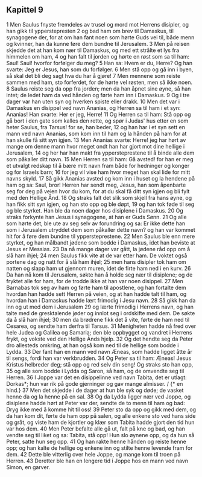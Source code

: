 ## Kapittel 9

1 Men Saulus fnyste fremdeles av trusel og mord mot Herrens disipler, og han gikk til ypperstepresten
2 og bad ham om brev til Damaskus, til synagogene der, for at om han fant noen som hørte Guds vei til, både menn og kvinner, han da kunne føre dem bundne til Jerusalem.
3 Men på reisen skjedde det at han kom nær til Damaskus, og med ett strålte et lys fra himmelen om ham,
4 og han falt til jorden og hørte en røst som sa til ham: Saul! Saul! hvorfor forfølger du meg?
5 Han sa: Hvem er du, Herre? Og han svarte: Jeg er Jesus, han som du forfølger.
6 Men stå opp og gå inn i byen, så skal det bli deg sagt hva du har å gjøre!
7 Men mennene som reiste sammen med ham, sto forferdet, for de hørte vel røsten, men så ikke noen.
8 Saulus reiste seg da opp fra jorden; men da han åpnet sine øyne, så han intet; de ledet ham da ved hånden og førte ham inn i Damaskus.
9 Og i tre dager var han uten syn og hverken spiste eller drakk.
10 Men det var i Damaskus en disippel ved navn Ananias, og Herren sa til ham i et syn: Ananias! Han svarte: Her er jeg, Herre!
11 Og Herren sa til ham: Stå opp og gå bort i den gate som kalles den rette, og spør i Judas' hus etter en som heter Saulus, fra Tarsus! for se, han beder,
12 og han har i et syn sett en mann ved navn Ananias, som kom inn til ham og la hånden på ham for at han skulle få sitt syn igjen.
13 Men Ananias svarte: Herre! jeg har hørt av mange om denne mann hvor meget ondt han har gjort mot dine hellige i Jerusalem,
14 og her har han makt fra yppersteprestene til å binde alle dem som påkaller ditt navn.
15 Men Herren sa til ham: Gå avsted! for han er meg et utvalgt redskap til å bære mitt navn fram både for hedninger og konger og for Israels barn;
16 for jeg vil vise ham hvor meget han skal lide for mitt navns skyld.
17 Så gikk Ananias avsted og kom inn i huset og la hendene på ham og sa: Saul, bror! Herren har sendt meg, Jesus, han som åpenbarte seg for deg på veien hvor du kom, for at du skal få ditt syn igjen og bli fylt med den Hellige Ånd.
18 Og straks falt det slik som skjell fra hans øyne, og han fikk sitt syn igjen, og han sto opp og ble døpt,
19 og han tok føde til seg og ble styrket. Han ble da noen dager hos disiplene i Damaskus.
20 Og straks forkynte han Jesus i synagogene, at han er Guds Sønn.
21 Og alle som hørte det, ble ute av seg selv av forundring og sa: Er ikke dette han som i Jerusalem utryddet dem som påkaller dette navn? og han var kommet hit for å føre dem bundne til yppersteprestene.
22 Men Saulus ble enn mere styrket, og han målbandt jødene som bodde i Damaskus, idet han beviste at Jesus er Messias.
23 Da nå mange dager var gått, la jødene råd opp om å slå ham ihjel;
24 men Saulus fikk vite at de var etter ham. De voktet også portene dag og natt for å slå ham ihjel;
25 men hans disipler tok ham om natten og slapp ham ut gjennom muren, idet de firte ham ned i en kurv.
26 Da han nå kom til Jerusalem, søkte han å holde seg nær til disiplene; og de fryktet alle for ham, for de trodde ikke at han var noen disippel.
27 Men Barnabas tok seg av ham og førte ham til apostlene, og han fortalte dem hvordan han hadde sett Herren på veien, og at han hadde talt til ham, og hvordan han i Damaskus hadde lært frimodig i Jesu navn.
28 Så gikk han da inn og ut med dem i Jerusalem
29 og lærte frimodig i Herrens navn, og han talte med de gresktalende jøder og innlot seg i ordskifte med dem. De søkte da å slå ham ihjel;
30 men da brødrene fikk det å vite, førte de ham ned til Cesarea, og sendte ham derfra til Tarsus.
31 Menigheten hadde nå fred over hele Judea og Galilea og Samaria; den ble oppbygget og vandret i Herrens frykt, og vokste ved den Hellige Ånds hjelp.
32 Og det hendte seg da Peter dro allesteds omkring, at han også kom ned til de hellige som bodde i Lydda.
33 Der fant han en mann ved navn Æneas, som hadde ligget åtte år til sengs, fordi han var verkbrudden.
34 Og Peter sa til ham: Æneas! Jesus Kristus helbreder deg; stå opp og red selv din seng! Og straks sto han opp,
35 og alle som bodde i Lydda og Saron, så ham, og de omvendte seg til Herren.
36 I Joppe var det en disippelinne ved navn Tabita, det er utlagt: Dorkas*; hun var rik på gode gjerninger og gav mange almisser. / {* en hind.}
37 Men det skjedde i de dager at hun ble syk og døde; de vasket henne da og la henne på en sal.
38 Og da Lydda ligger nær ved Joppe, og disiplene hadde hørt at Peter var der, sendte de to menn til ham og bad: Dryg ikke med å komme hit til oss!
39 Peter sto da opp og gikk med dem, og da han kom dit, førte de ham opp på salen, og alle enkene sto ved hans side og gråt, og viste ham de kjortler og klær som Tabita hadde gjort den tid hun var hos dem.
40 Men Peter befalte alle gå ut, falt på kne og bad, og han vendte seg til liket og sa: Tabita, stå opp! Hun slo øynene opp, og da hun så Peter, satte hun seg opp.
41 Og han rakte henne hånden og reiste henne opp; og han kalte de hellige og enkene inn og stilte henne levende fram for dem.
42 Dette ble vitterlig over hele Joppe, og mange kom til troen på Herren.
43 Deretter ble han en lengere tid i Joppe hos en mann ved navn Simon, en garver.
